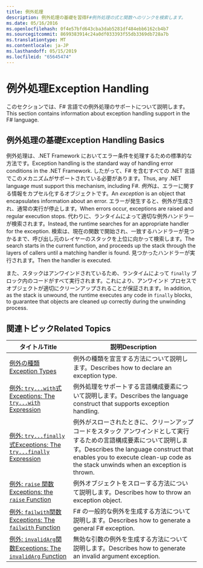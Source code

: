 ```yaml
---
title: 例外処理
description: 例外処理の基礎を習得F#例外処理の式と関数へのリンクを検索します。
ms.date: 05/16/2016
ms.openlocfilehash: 0f4e57bfd643cba3dab5281df484ebb6162cb4b7
ms.sourcegitcommit: 8699383914c24a0df033393f55db3369db728a7b
ms.translationtype: MT
ms.contentlocale: ja-JP
ms.lasthandoff: 05/15/2019
ms.locfileid: "65645474"
---
```

# <a name="exception-handling"></a><span data-ttu-id="b6ae8-103">例外処理</span><span class="sxs-lookup"><span data-stu-id="b6ae8-103">Exception Handling</span></span>

<span data-ttu-id="b6ae8-104">このセクションでは、F# 言語での例外処理のサポートについて説明します。</span><span class="sxs-lookup"><span data-stu-id="b6ae8-104">This section contains information about exception handling support in the F# language.</span></span>

## <a name="exception-handling-basics"></a><span data-ttu-id="b6ae8-105">例外処理の基礎</span><span class="sxs-lookup"><span data-stu-id="b6ae8-105">Exception Handling Basics</span></span>
<span data-ttu-id="b6ae8-106">例外処理は、.NET Framework においてエラー条件を処理するための標準的な方法です。</span><span class="sxs-lookup"><span data-stu-id="b6ae8-106">Exception handling is the standard way of handling error conditions in the .NET Framework.</span></span> <span data-ttu-id="b6ae8-107">したがって、F# を含むすべての .NET 言語でこのメカニズムがサポートされている必要があります。</span><span class="sxs-lookup"><span data-stu-id="b6ae8-107">Thus, any .NET language must support this mechanism, including F#.</span></span> <span data-ttu-id="b6ae8-108">*例外*は、エラーに関する情報をカプセル化するオブジェクトです。</span><span class="sxs-lookup"><span data-stu-id="b6ae8-108">An *exception* is an object that encapsulates information about an error.</span></span> <span data-ttu-id="b6ae8-109">エラーが発生すると、例外が生成され、通常の実行が停止します。</span><span class="sxs-lookup"><span data-stu-id="b6ae8-109">When errors occur, exceptions are raised and regular execution stops.</span></span> <span data-ttu-id="b6ae8-110">代わりに、ランタイムによって適切な例外ハンドラーが検索されます。</span><span class="sxs-lookup"><span data-stu-id="b6ae8-110">Instead, the runtime searches for an appropriate handler for the exception.</span></span> <span data-ttu-id="b6ae8-111">検索は、現在の関数で開始され、一致するハンドラーが見つかるまで、呼び出し元のレイヤーのスタックを上位に向かって検索します。</span><span class="sxs-lookup"><span data-stu-id="b6ae8-111">The search starts in the current function, and proceeds up the stack through the layers of callers until a matching handler is found.</span></span> <span data-ttu-id="b6ae8-112">見つかったハンドラーが実行されます。</span><span class="sxs-lookup"><span data-stu-id="b6ae8-112">Then the handler is executed.</span></span>

<span data-ttu-id="b6ae8-113">また、スタックはアンワインドされているため、ランタイムによって `finally` ブロック内のコードがすべて実行されます。これにより、アンワインド プロセスでオブジェクトが適切にクリーンアップされることが保証されます。</span><span class="sxs-lookup"><span data-stu-id="b6ae8-113">In addition, as the stack is unwound, the runtime executes any code in `finally` blocks, to guarantee that objects are cleaned up correctly during the unwinding process.</span></span>

## <a name="related-topics"></a><span data-ttu-id="b6ae8-114">関連トピック</span><span class="sxs-lookup"><span data-stu-id="b6ae8-114">Related Topics</span></span>

|<span data-ttu-id="b6ae8-115">タイトル</span><span class="sxs-lookup"><span data-stu-id="b6ae8-115">Title</span></span>|<span data-ttu-id="b6ae8-116">説明</span><span class="sxs-lookup"><span data-stu-id="b6ae8-116">Description</span></span>|
|-----|-----------|
|[<span data-ttu-id="b6ae8-117">例外の種類</span><span class="sxs-lookup"><span data-stu-id="b6ae8-117">Exception Types</span></span>](exception-types.md)|<span data-ttu-id="b6ae8-118">例外の種類を宣言する方法について説明します。</span><span class="sxs-lookup"><span data-stu-id="b6ae8-118">Describes how to declare an exception type.</span></span>|
|[<span data-ttu-id="b6ae8-119">例外: `try...with`式</span><span class="sxs-lookup"><span data-stu-id="b6ae8-119">Exceptions: The `try...with` Expression</span></span>](the-try-with-expression.md)|<span data-ttu-id="b6ae8-120">例外処理をサポートする言語構成要素について説明します。</span><span class="sxs-lookup"><span data-stu-id="b6ae8-120">Describes the language construct that supports exception handling.</span></span>|
|[<span data-ttu-id="b6ae8-121">例外: `try...finally`式</span><span class="sxs-lookup"><span data-stu-id="b6ae8-121">Exceptions: The `try...finally` Expression</span></span>](the-try-finally-expression.md)|<span data-ttu-id="b6ae8-122">例外がスローされたときに、クリーンアップ コードをスタック アンワインドとして実行するための言語構成要素について説明します。</span><span class="sxs-lookup"><span data-stu-id="b6ae8-122">Describes the language construct that enables you to execute clean-up code as the stack unwinds when an exception is thrown.</span></span>|
|[<span data-ttu-id="b6ae8-123">例外: `raise` 関数</span><span class="sxs-lookup"><span data-stu-id="b6ae8-123">Exceptions: the `raise` Function</span></span>](the-raise-Function.md)|<span data-ttu-id="b6ae8-124">例外オブジェクトをスローする方法について説明します。</span><span class="sxs-lookup"><span data-stu-id="b6ae8-124">Describes how to throw an exception object.</span></span>|
|[<span data-ttu-id="b6ae8-125">例外: `failwith`関数</span><span class="sxs-lookup"><span data-stu-id="b6ae8-125">Exceptions: The `failwith` Function</span></span>](the-failwith-function.md)|<span data-ttu-id="b6ae8-126">F# の一般的な例外を生成する方法について説明します。</span><span class="sxs-lookup"><span data-stu-id="b6ae8-126">Describes how to generate a general F# exception.</span></span>|
|[<span data-ttu-id="b6ae8-127">例外: `invalidArg`関数</span><span class="sxs-lookup"><span data-stu-id="b6ae8-127">Exceptions: The `invalidArg` Function</span></span>](the-invalidArg-function.md)|<span data-ttu-id="b6ae8-128">無効な引数の例外を生成する方法について説明します。</span><span class="sxs-lookup"><span data-stu-id="b6ae8-128">Describes how to generate an invalid argument exception.</span></span>|
